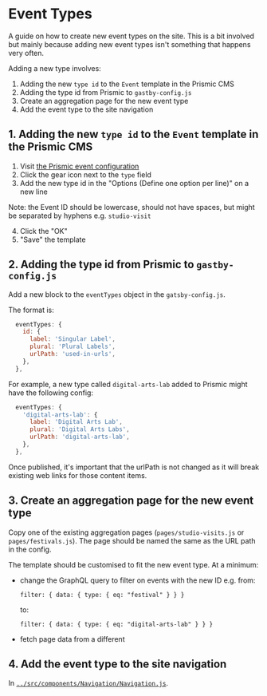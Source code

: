 # Event Types

A guide on how to create new event types on the site. This is a bit involved but mainly because adding new event types isn't something that happens very often.

Adding a new type involves:

1. Adding the new `type id` to the `Event` template in the Prismic CMS
2. Adding the type id from Prismic to `gastby-config.js`
3. Create an aggregation page for the new event type
4. Add the event type to the site navigation

## 1. Adding the new `type id` to the `Event` template in the Prismic CMS

1. Visit [the Prismic event configuration](https://retune-main.prismic.io/masks/events.json/)
2. Click the gear icon next to the `type` field
3. Add the new type id in the "Options (Define one option per line)" on a new line

Note: the Event ID should be lowercase, should not have spaces, but might be separated by hyphens e.g. `studio-visit`

4. Click the "OK"
5. "Save" the template

## 2. Adding the type id from Prismic to `gastby-config.js`

Add a new block to the `eventTypes` object in the `gatsby-config.js`.

The format is:

```js
  eventTypes: {
    id: {
      label: 'Singular Label',
      plural: 'Plural Labels',
      urlPath: 'used-in-urls',
    },
  },
```

For example, a new type called `digital-arts-lab` added to Prismic might have the following config:

```js
  eventTypes: {
    'digital-arts-lab': {
      label: 'Digital Arts Lab',
      plural: 'Digital Arts Labs',
      urlPath: 'digital-arts-lab',
    },
  },
```

Once published, it's important that the urlPath is not changed as it will break existing web links for those content items.

## 3. Create an aggregation page for the new event type

Copy one of the existing aggregation pages (`pages/studio-visits.js` or `pages/festivals.js`). The page should be named the same as the URL path in the config.

The template should be customised to fit the new event type. At a minimum:

- change the GraphQL query to filter on events with the new ID e.g. from:

  ```
  filter: { data: { type: { eq: "festival" } } }
  ```

  to:

  ```
  filter: { data: { type: { eq: "digital-arts-lab" } } }
  ```

- fetch page data from a different

## 4. Add the event type to the site navigation

In [`../src/components/Navigation/Navigation.js`]().
